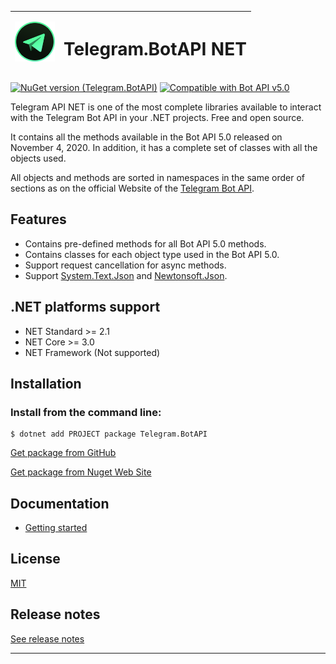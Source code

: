 | <img src="./docs/icon.png" alt="Logo" width="64"/> | <h1>Telegram.BotAPI NET</h1> |
|--------|--------|

[![NuGet version (Telegram.BotAPI)](https://img.shields.io/nuget/v/Telegram.BotAPI.svg?style=flat-square)](https://www.nuget.org/packages/Telegram.BotAPI/)
[![Compatible with Bot API v5.0](https://img.shields.io/badge/Bot%20API%20version-v5.0-blue?style=flat-square)](https://core.telegram.org/bots/api#november-4-2020)

Telegram API NET is one of the most complete libraries available to interact with the Telegram Bot API in your .NET projects. Free and open source.

It contains all the methods available in the Bot API 5.0 released on November 4, 2020. In addition, it has a complete set of classes with all the objects used.

All objects and methods are sorted in namespaces in the same order of sections as on the official Website of the [Telegram Bot API](https://core.telegram.org/bots/api).

## Features
* Contains pre-defined methods for all Bot API 5.0 methods.
* Contains classes for each object type used in the Bot API 5.0.
* Support request cancellation for async methods.
* Support [System.Text.Json](https://www.nuget.org/packages/System.Text.Json/) and [Newtonsoft.Json](https://www.nuget.org/packages/Newtonsoft.Json/).

## .NET platforms support
* NET Standard >= 2.1
* NET Core >= 3.0
* NET Framework (Not supported)

## Installation
### Install from the command line:
```
$ dotnet add PROJECT package Telegram.BotAPI
```
[Get package from GitHub](https://github.com/Eptagone/Telegram.BotAPI/packages)

[Get package from Nuget Web Site](https://www.nuget.org/packages/Telegram.BotAPI/)

## Documentation
* [Getting started](docs/readme.md)

## License
[MIT](LICENSE)

## Release notes
[See release notes](https://github.com/Eptagone/Telegram.BotAPI/releases)

***
